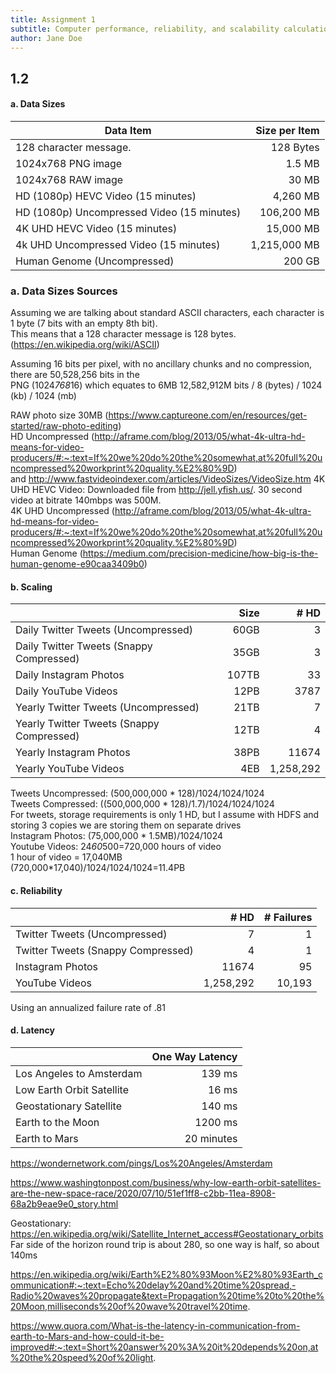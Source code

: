 ```yaml
---
title: Assignment 1
subtitle: Computer performance, reliability, and scalability calculation
author: Jane Doe
---
```


## 1.2 

#### a. Data Sizes

| Data Item                                  | Size per Item | 
|--------------------------------------------|--------------:|
| 128 character message.                     |      128 Bytes|
| 1024x768 PNG image                         |       1.5 MB  |
| 1024x768 RAW image                         |        30 MB  | 
| HD (1080p) HEVC Video (15 minutes)         |     4,260 MB  |
| HD (1080p) Uncompressed Video (15 minutes) |   106,200 MB  |
| 4K UHD HEVC Video (15 minutes)             |    15,000 MB  |
| 4k UHD Uncompressed Video (15 minutes)     | 1,215,000 MB  |
| Human Genome (Uncompressed)                |       200 GB  |

### a. Data Sizes Sources
Assuming we are talking about  standard ASCII characters, each character is 1 byte (7 bits with an empty 8th bit).  
This means that a 128 character message is 128 bytes. (https://en.wikipedia.org/wiki/ASCII)

Assuming 16 bits per pixel, with no ancillary chunks and no compression, there are 50,528,256 bits in the    
PNG (1024*768*16) which equates to 6MB 12,582,912M bits /  8 (bytes) / 1024 (kb) / 1024 (mb)  

RAW photo size 30MB (https://www.captureone.com/en/resources/get-started/raw-photo-editing)  
HD Uncompressed (http://aframe.com/blog/2013/05/what-4k-ultra-hd-means-for-video-producers/#:~:text=If%20we%20do%20the%20somewhat,at%20full%20uncompressed%20workprint%20quality.%E2%80%9D)  
 and http://www.fastvideoindexer.com/articles/VideoSizes/VideoSize.htm
4K UHD HEVC Video: Downloaded file from http://jell.yfish.us/. 30 second video at bitrate 140mbps was 500M.  
4K UHD Uncompressed (http://aframe.com/blog/2013/05/what-4k-ultra-hd-means-for-video-producers/#:~:text=If%20we%20do%20the%20somewhat,at%20full%20uncompressed%20workprint%20quality.%E2%80%9D)  
Human Genome (https://medium.com/precision-medicine/how-big-is-the-human-genome-e90caa3409b0)  


#### b. Scaling

|                                           | Size     | # HD | 
|-------------------------------------------|---------:|-----:|
| Daily Twitter Tweets (Uncompressed)       | 60GB     |   3  |
| Daily Twitter Tweets (Snappy Compressed)  | 35GB     |   3  |
| Daily Instagram Photos                    | 107TB    |  33  |
| Daily YouTube Videos                      | 12PB     |3787  |
| Yearly Twitter Tweets (Uncompressed)      | 21TB     |   7  |
| Yearly Twitter Tweets (Snappy Compressed) | 12TB     |   4  |
| Yearly Instagram Photos                   | 38PB     |11674 |
| Yearly YouTube Videos                     | 4EB      |1,258,292|

Tweets Uncompressed: (500,000,000 * 128)/1024/1024/1024  
Tweets Compressed: ((500,000,000 * 128)/1.7)/1024/1024/1024  
For tweets, storage requirements is only 1 HD, but I assume with HDFS and storing 3 copies we are storing them on separate drives    
Instagram Photos: (75,000,000 * 1.5MB)/1024/1024  
Youtube Videos: 24*60*500=720,000 hours of video  
       1 hour of video = 17,040MB  
       (720,000*17,040)/1024/1024/1024=11.4PB

#### c. Reliability
|                                    | # HD | # Failures |
|------------------------------------|-----:|-----------:|
| Twitter Tweets (Uncompressed)      | 7    |    1       |
| Twitter Tweets (Snappy Compressed) | 4    |    1       |
| Instagram Photos                   | 11674|   95       |
| YouTube Videos                     | 1,258,292   | 10,193     |

Using an annualized failure rate of .81

#### d. Latency

|                           | One Way Latency      |
|---------------------------|---------------------:|
| Los Angeles to Amsterdam  | 139 ms                 |
| Low Earth Orbit Satellite | 16 ms                 |
| Geostationary Satellite   | 140 ms                 |
| Earth to the Moon         | 1200 ms                 |
| Earth to Mars             | 20 minutes            | 

https://wondernetwork.com/pings/Los%20Angeles/Amsterdam

https://www.washingtonpost.com/business/why-low-earth-orbit-satellites-are-the-new-space-race/2020/07/10/51ef1ff8-c2bb-11ea-8908-68a2b9eae9e0_story.html

Geostationary: https://en.wikipedia.org/wiki/Satellite_Internet_access#Geostationary_orbits  
Far side of the horizon round trip is about 280, so one way is half, so about 140ms

https://en.wikipedia.org/wiki/Earth%E2%80%93Moon%E2%80%93Earth_communication#:~:text=Echo%20delay%20and%20time%20spread,-Radio%20waves%20propagate&text=Propagation%20time%20to%20the%20Moon,milliseconds%20of%20wave%20travel%20time.

https://www.quora.com/What-is-the-latency-in-communication-from-earth-to-Mars-and-how-could-it-be-improved#:~:text=Short%20answer%20%3A%20it%20depends%20on,at%20the%20speed%20of%20light.